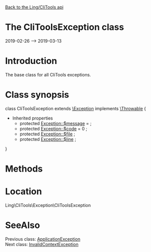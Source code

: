 [Back to the Ling/CliTools api](https://github.com/lingtalfi/CliTools/blob/master/doc/api/Ling/CliTools.md)



The CliToolsException class
================
2019-02-26 --> 2019-03-13






Introduction
============

The base class for all CliTools exceptions.



Class synopsis
==============


class <span class="pl-k">CliToolsException</span> extends [\Exception](http://php.net/manual/en/class.exception.php) implements [\Throwable](http://php.net/manual/en/class.throwable.php) {

- Inherited properties
    - protected  [Exception::$message](#property-message) =  ;
    - protected  [Exception::$code](#property-code) = 0 ;
    - protected  [Exception::$file](#property-file) ;
    - protected  [Exception::$line](#property-line) ;

}






Methods
==============






Location
=============
Ling\CliTools\Exception\CliToolsException


SeeAlso
==============
Previous class: [ApplicationException](https://github.com/lingtalfi/CliTools/blob/master/doc/api/Ling/CliTools/Exception/ApplicationException.md)<br>Next class: [InvalidContextException](https://github.com/lingtalfi/CliTools/blob/master/doc/api/Ling/CliTools/Exception/InvalidContextException.md)<br>
